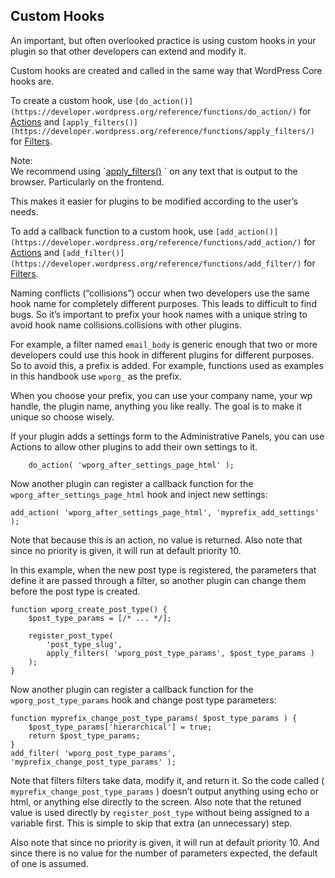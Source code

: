 Custom Hooks
------------

An important, but often overlooked practice is using custom hooks in your plugin so that other developers can extend and modify it.

Custom hooks are created and called in the same way that WordPress Core hooks are.

To create a custom hook, use `[do_action()](https://developer.wordpress.org/reference/functions/do_action/)` for [Actions](https://developer.wordpress.org/plugins/hooks/actions/) and `[apply_filters()](https://developer.wordpress.org/reference/functions/apply_filters/)` for [Filters](https://developer.wordpress.org/plugins/hooks/filters/).

Note:  
We recommend using \`[](https://developer.wordpress.org/reference/functions/apply_filters/)[apply\_filters()](https://developer.wordpress.org/reference/functions/apply_filters/) \` on any text that is output to the browser. Particularly on the frontend.

This makes it easier for plugins to be modified according to the user’s needs.  

To add a callback function to a custom hook, use `[add_action()](https://developer.wordpress.org/reference/functions/add_action/)` for [Actions](https://developer.wordpress.org/plugins/hooks/actions/) and `[add_filter()](https://developer.wordpress.org/reference/functions/add_filter/)` for [Filters](https://developer.wordpress.org/plugins/hooks/filters/).

Naming conflicts (“collisions”) occur when two developers use the same hook name for completely different purposes. This leads to difficult to find bugs. So it’s important to prefix your hook names with a unique string to avoid hook name collisions.collisions with other plugins.

For example, a filter named `email_body` is generic enough that two or more developers could use this hook in different plugins for different purposes. So to avoid this, a prefix is added. For example, functions used as examples in this handbook use `wporg_` as the prefix.

When you choose your prefix, you can use your company name, your wp handle, the plugin name, anything you like really. The goal is to make it unique so choose wisely.

If your plugin adds a settings form to the Administrative Panels, you can use Actions to allow other plugins to add their own settings to it.

        do_action( 'wporg_after_settings_page_html' );

Now another plugin can register a callback function for the `wporg_after_settings_page_html` hook and inject new settings:

    add_action( 'wporg_after_settings_page_html', 'myprefix_add_settings' );

Note that because this is an action, no value is returned. Also note that since no priority is given, it will run at default priority 10.

In this example, when the new post type is registered, the parameters that define it are passed through a filter, so another plugin can change them before the post type is created.

    function wporg_create_post_type() {
        $post_type_params = [/* ... */];
    
        register_post_type(
            'post_type_slug',
            apply_filters( 'wporg_post_type_params', $post_type_params )
        );
    }

Now another plugin can register a callback function for the `wporg_post_type_params` hook and change post type parameters:

    function myprefix_change_post_type_params( $post_type_params ) {
    	$post_type_params['hierarchical'] = true;
    	return $post_type_params;
    }
    add_filter( 'wporg_post_type_params', 'myprefix_change_post_type_params' );

Note that filters filters take data, modify it, and return it. So the code called ( `myprefix_change_post_type_params` ) doesn’t output anything using echo or html, or anything else directly to the screen. Also note that the retuned value is used directly by `register_post_type` without being assigned to a variable first. This is simple to skip that extra (an unnecessary) step.

Also note that since no priority is given, it will run at default priority 10. And since there is no value for the number of parameters expected, the default of one is assumed.